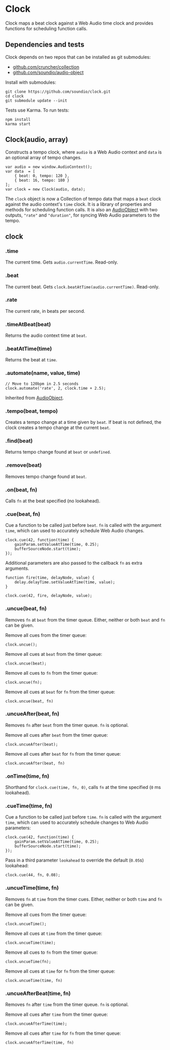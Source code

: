 # Clock
Clock maps a beat clock against a Web Audio time clock and provides
functions for scheduling function calls.

## Dependencies and tests

Clock depends on two repos that can be installed as git submodules:

- <a href="https://github.com/cruncher/collection">github.com/cruncher/collection</a>
- <a href="https://github.com/soundio/audio-object">github.com/soundio/audio-object</a>

Install with submodules:

	git clone https://github.com/soundio/clock.git
	cd clock
	git submodule update --init

Tests use Karma. To run tests:

	npm install
	karma start

## Clock(audio, array)

Constructs a tempo clock, where <code>audio</code> is a Web Audio context and
<code>data</code> is an optional array of tempo changes.

    var audio = new window.AudioContext();
    var data  = [
        { beat: 0, tempo: 120 },
        { beat: 16, tempo: 180 }
    ];
    var clock = new Clock(audio, data);

The <code>clock</code> object is now a Collection of tempo data that maps a
<code>beat</code> clock against the audio context's <code>time</code> clock. It
is a library of properties and methods for scheduling function calls. It is also
an <a href="http://github.com/soundio/audio-object">AudioObject</a> with two
outputs, <code>"rate"</code> and <code>"duration"</code>, for syncing Web Audio
parameters to the tempo.

## clock

### .time

The current time. Gets <code>audio.currentTime</code>. Read-only.

### .beat

The current beat. Gets <code>clock.beatAtTime(audio.currentTime)</code>. Read-only.

### .rate

The current rate, in beats per second.

### .timeAtBeat(beat)

Returns the audio context time at <code>beat</code>.

### .beatAtTime(time)

Returns the beat at <code>time</code>.

### .automate(name, value, time)

    // Move to 120bpm in 2.5 seconds
    clock.automate('rate', 2, clock.time + 2.5);

Inherited from <a href="http://github.com/soundio/audio-object">AudioObject</a>.

### .tempo(beat, tempo)

Creates a tempo change at a time given by <code>beat</code>. If beat is not
defined, the clock creates a tempo change at the current <code>beat</code>.

### .find(beat)

Returns tempo change found at <code>beat</code> or <code>undefined</code>.

### .remove(beat)

Removes tempo change found at <code>beat</code>.

### .on(beat, fn)

<!--Shorthand for <code>clock.cue(beat, fn, 0)</code-->
Calls <code>fn</code> at the beat specified (no lookahead).

### .cue(beat, fn)

Cue a function to be called just before <code>beat</code>. <code>fn</code> is
called with the argument <code>time</code>, which can used to
accurately schedule Web Audio changes.

    clock.cue(42, function(time) {
        gainParam.setValueAtTime(time, 0.25);
        bufferSourceNode.start(time);
    });

Additional parameters are also passed to the callback <code>fn</code> as extra
arguments.

    function fire(time, delayNode, value) {
        delay.delayTime.setValueAtTime(time, value);
    }
    
    clock.cue(42, fire, delayNode, value);

<!--Pass in a third parameter <code>lookahead</code> to override the default
(<code>0.05</code>s) lookahead:

    clock.cue(44, function(time) {
        gainParam.setValueAtTime(time, 1);
        bufferSourceNode.stop(time);
    }, 0.08); -->

### .uncue(beat, fn)

Removes <code>fn</code> at <code>beat</code> from the timer queue.
Either, neither or both <code>beat</code> and <code>fn</code> can be given.

Remove all cues from the timer queue:

    clock.uncue();

Remove all cues at <code>beat</code> from the timer queue:

    clock.uncue(beat);

Remove all cues to <code>fn</code> from the timer queue:

    clock.uncue(fn);

Remove all cues at <code>beat</code> for <code>fn</code> from the timer queue:

    clock.uncue(beat, fn)

### .uncueAfter(beat, fn)

Removes <code>fn</code> after <code>beat</code> from the timer queue.
<code>fn</code> is optional.

Remove all cues after <code>beat</code> from the timer queue:

    clock.uncueAfter(beat);

Remove all cues after <code>beat</code> for <code>fn</code> from the timer queue:

    clock.uncueAfter(beat, fn)

### .onTime(time, fn)

Shorthand for <code>clock.cue(time, fn, 0)</code>, calls <code>fn</code>
at the time specified (<code>0</code> ms lookahead).

### .cueTime(time, fn)

Cue a function to be called just before <code>time</code>. <code>fn</code> is
called with the argument <code>time</code>, which can used to accurately
schedule changes to Web Audio parameters:

    clock.cue(42, function(time) {
        gainParam.setValueAtTime(time, 0.25);
        bufferSourceNode.start(time);
    });

Pass in a third parameter <code>lookahead</code> to override the default
(<code>0.05</code>s) lookahead:

    clock.cue(44, fn, 0.08);

### .uncueTime(time, fn)

Removes <code>fn</code> at <code>time</code> from the timer cues.
Either, neither or both <code>time</code> and <code>fn</code> can be given.

Remove all cues from the timer queue:

    clock.uncueTime();

Remove all cues at <code>time</code> from the timer queue:

    clock.uncueTime(time);

Remove all cues to <code>fn</code> from the timer queue:

    clock.uncueTime(fn);

Remove all cues at <code>time</code> for <code>fn</code> from the timer queue:

    clock.uncueTime(time, fn)

### .uncueAfterBeat(time, fn)

Removes <code>fn</code> after <code>time</code> from the timer queue.
<code>fn</code> is optional.

Remove all cues after <code>time</code> from the timer queue:

    clock.uncueAfterTime(time);

Remove all cues after <code>time</code> for <code>fn</code> from the timer queue:

    clock.uncueAfterTime(time, fn)


